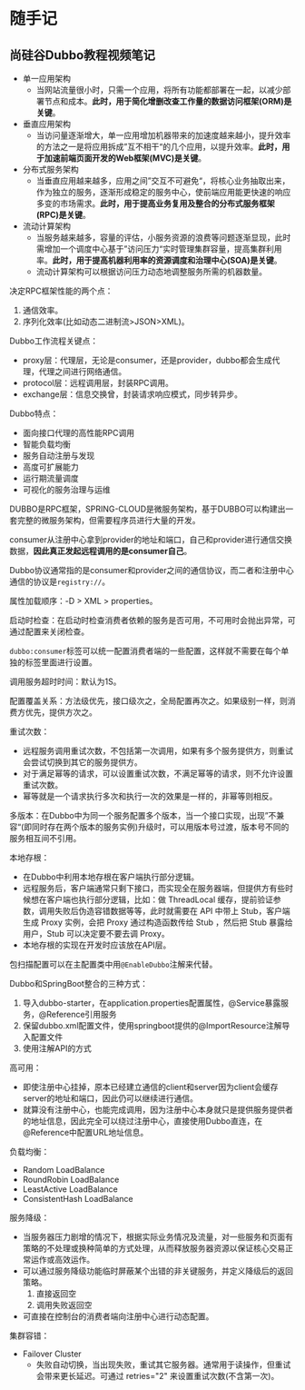 # 随手记

## 尚硅谷Dubbo教程视频笔记

- 单一应用架构
    - 当网站流量很小时，只需一个应用，将所有功能都部署在一起，以减少部署节点和成本。**此时，用于简化增删改查工作量的数据访问框架(ORM)是关键**。
- 垂直应用架构
    - 当访问量逐渐增大，单一应用增加机器带来的加速度越来越小，提升效率的方法之一是将应用拆成”互不相干“的几个应用，以提升效率。**此时，用于加速前端页面开发的Web框架(MVC)是关键**。
- 分布式服务架构
    - 当垂直应用越来越多，应用之间”交互不可避免“，将核心业务抽取出来，作为独立的服务，逐渐形成稳定的服务中心，使前端应用能更快速的响应多变的市场需求。**此时，用于提高业务复用及整合的分布式服务框架(RPC)是关键**。
- 流动计算架构
    - 当服务越来越多，容量的评估，小服务资源的浪费等问题逐渐显现，此时需增加一个调度中心基于”访问压力“实时管理集群容量，提高集群利用率。**此时，用于提高机器利用率的资源调度和治理中心(SOA)是关键**。
    - 流动计算架构可以根据访问压力动态地调整服务所需的机器数量。

决定RPC框架性能的两个点：

1. 通信效率。
2. 序列化效率(比如动态二进制流>JSON>XML)。

Dubbo工作流程关键点：

- proxy层：代理层，无论是consumer，还是provider，dubbo都会生成代理，代理之间进行网络通信。
- protocol层：远程调用层，封装RPC调用。
- exchange层：信息交换曾，封装请求响应模式，同步转异步。

Dubbo特点：

- 面向接口代理的高性能RPC调用
- 智能负载均衡
- 服务自动注册与发现
- 高度可扩展能力
- 运行期流量调度
- 可视化的服务治理与运维

DUBBO是RPC框架，SPRING-CLOUD是微服务架构，基于DUBBO可以构建出一套完整的微服务架构，但需要程序员进行大量的开发。

consumer从注册中心拿到provider的地址和端口，自己和provider进行通信交换数据，**因此真正发起远程调用的是consumer自己**。

Dubbo协议通常指的是consumer和provider之间的通信协议，而二者和注册中心通信的协议是`registry://`。

属性加载顺序：-D > XML > properties。

启动时检查：在启动时检查消费者依赖的服务是否可用，不可用时会抛出异常，可通过配置来关闭检查。

`dubbo:consumer`标签可以统一配置消费者端的一些配置，这样就不需要在每个单独的标签里面进行设置。

调用服务超时时间：默认为1S。

配置覆盖关系：方法级优先，接口级次之，全局配置再次之。如果级别一样，则消费方优先，提供方次之。

重试次数：

- 远程服务调用重试次数，不包括第一次调用，如果有多个服务提供方，则重试会尝试切换到其它的服务提供方。
- 对于满足幂等的请求，可以设置重试次数，不满足幂等的请求，则不允许设置重试次数。
- 幂等就是一个请求执行多次和执行一次的效果是一样的，非幂等则相反。

多版本：在Dubbo中为同一个服务配置多个版本，当一个接口实现，出现”不兼容“(即同时存在两个版本的服务实例)升级时，可以用版本号过渡，版本号不同的服务相互间不引用。

本地存根：

- 在Dubbo中利用本地存根在客户端执行部分逻辑。
- 远程服务后，客户端通常只剩下接口，而实现全在服务器端，但提供方有些时候想在客户端也执行部分逻辑，比如：做 ThreadLocal 缓存，提前验证参数，调用失败后伪造容错数据等等，此时就需要在 API 中带上 Stub，客户端生成 Proxy 实例，会把 Proxy 通过构造函数传给 Stub ，然后把 Stub 暴露给用户，Stub 可以决定要不要去调 Proxy。
- 本地存根的实现在开发时应该放在API层。

包扫描配置可以在主配置类中用`@EnableDubbo`注解来代替。

Dubbo和SpringBoot整合的三种方式：

1. 导入dubbo-starter，在application.properties配置属性，@Service暴露服务，@Reference引用服务
2. 保留dubbo.xml配置文件，使用springboot提供的@ImportResource注解导入配置文件
3. 使用注解API的方式

高可用：

- 即使注册中心挂掉，原本已经建立通信的client和server因为client会缓存server的地址和端口，因此仍可以继续进行通信。
- 就算没有注册中心，也能完成调用，因为注册中心本身就只是提供服务提供者的地址信息，因此完全可以绕过注册中心，直接使用Dubbo直连，在@Reference中配置URL地址信息。

负载均衡：

- Random LoadBalance
- RoundRobin LoadBalance
- LeastActive LoadBalance
- ConsistentHash LoadBalance

服务降级：

- 当服务器压力剧增的情况下，根据实际业务情况及流量，对一些服务和页面有策略的不处理或换种简单的方式处理，从而释放服务器资源以保证核心交易正常运作或高效运作。
- 可以通过服务降级功能临时屏蔽某个出错的非关键服务，并定义降级后的返回策略。
    1. 直接返回空
    2. 调用失败返回空
- 可直接在控制台的消费者端向注册中心进行动态配置。

集群容错：

- Failover Cluster
    - 失败自动切换，当出现失败，重试其它服务器。通常用于读操作，但重试会带来更长延迟。可通过 retries="2" 来设置重试次数(不含第一次)。
